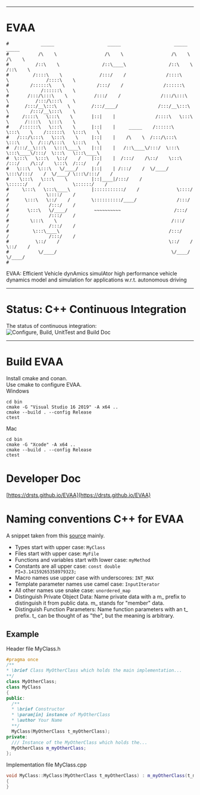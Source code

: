 ***
# EVAA
```
#            _____                    _____                    _____                    _____           
#           /\    \                  /\    \                  /\    \                  /\    \          
#          /::\    \                /::\____\                /::\    \                /::\    \         
#         /::::\    \              /:::/    /               /::::\    \              /::::\    \        
#        /::::::\    \            /:::/    /               /::::::\    \            /::::::\    \       
#       /:::/\:::\    \          /:::/    /               /:::/\:::\    \          /:::/\:::\    \      
#      /:::/__\:::\    \        /:::/____/               /:::/__\:::\    \        /:::/__\:::\    \     
#     /::::\   \:::\    \       |::|    |               /::::\   \:::\    \      /::::\   \:::\    \    
#    /::::::\   \:::\    \      |::|    |     _____    /::::::\   \:::\    \    /::::::\   \:::\    \   
#   /:::/\:::\   \:::\    \     |::|    |    /\    \  /:::/\:::\   \:::\    \  /:::/\:::\   \:::\    \  
#  /:::/__\:::\   \:::\____\    |::|    |   /::\____\/:::/  \:::\   \:::\____\/:::/  \:::\   \:::\____\ 
#  \:::\   \:::\   \::/    /    |::|    |  /:::/    /\::/    \:::\  /:::/    /\::/    \:::\  /:::/    / 
#   \:::\   \:::\   \/____/     |::|    | /:::/    /  \/____/ \:::\/:::/    /  \/____/ \:::\/:::/    /  
#    \:::\   \:::\    \         |::|____|/:::/    /            \::::::/    /            \::::::/    /   
#     \:::\   \:::\____\        |:::::::::::/    /              \::::/    /              \::::/    /    
#      \:::\   \::/    /        \::::::::::/____/               /:::/    /               /:::/    /     
#       \:::\   \/____/          ~~~~~~~~~~                    /:::/    /               /:::/    /      
#        \:::\    \                                           /:::/    /               /:::/    /       
#         \:::\____\                                         /:::/    /               /:::/    /        
#          \::/    /                                         \::/    /                \::/    /         
#           \/____/                                           \/____/                  \/____/          
#                                                                                                       
```
EVAA: Efficient Vehicle dynAmics simulAtor
high performance vehicle dynamics model and simulation for applications 
w.r.t. autonomous driving
***
# Status: C++ Continuous Integration   
The status of continuous integration:
![Configure, Build, UnitTest and Build Doc](https://github.com/DrStS/EVAA/workflows/Configure,%20Build,%20UnitTest%20and%20Build%20Doc/badge.svg)  
***
# Build EVAA  
Install cmake and conan.    
Use cmake to configure EVAA.   
Windows  
```console
cd bin
cmake -G "Visual Studio 16 2019" -A x64 ..
cmake --build . --config Release
ctest
```
Mac  
```console
cd bin
cmake -G "Xcode" -A x64 ..
cmake --build . --config Release
ctest
```
# Developer Doc
[https://drsts.github.io/EVAA](https://drsts.github.io/EVAA)

# Naming conventions C++ for EVAA
A snippet taken from this [source](https://lefticus.gitbooks.io/cpp-best-practices/content/03-Style.html) mainly.   
* Types start with upper case: <code>MyClass</code>  
* Files start with upper case: <code>MyFile</code>  
* Functions and variables start with lower case: <code>myMethod</code>   
* Constants are all upper case: <code>const double PI=3.14159265358979323;</code>  
* Macro names use upper case with underscores: <code>INT_MAX</code>  
* Template parameter names use camel case: <code>InputIterator</code>  
* All other names use snake case: <code>unordered_map</code>   
* Distinguish Private Object Data: Name private data with a m_ prefix to distinguish it from public data. m_ stands for "member" data.  
* Distinguish Function Parameters: Name function parameters with an t_ prefix. t_ can be thought of as "the", but the meaning is arbitrary.  
## Example
Header file MyClass.h    
```cpp
#pragma once
/**
* \brief Class MyOtherClass which holds the main implementation...
**/
class MyOtherClass;
class MyClass
{
public:
  /**
  * \brief Constructor
  * \param[in] instance of MyOtherClass
  * \author Your Name
  **/
  MyClass(MyOtherClass t_myOtherClass);
private:
  /// Instance of the MyOtherClass which holds the...
  MyOtherClass m_myOtherClass;
};
```
Implementation file MyClass.cpp    
```cpp
void MyClass::MyClass(MyOtherClass t_myOtherClass) : m_myOtherClass(t_myOtherClass)
{
}
```
  
